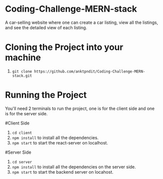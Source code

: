 # Coding-Challenge-MERN-stack
A car-selling website where one can create a car listing, view all the listings, and see the detailed view of each listing.


# Cloning the Project into your machine
1. ```git clone https://github.com/anktpndit/Coding-Challenge-MERN-stack.git```

# Running the Project

You'll need 2 terminals to run the project, one is for the client side and one is for the server side.

#Client Side
1. ```cd client``` 
2. ```npm install``` to install all the dependencies.
3. ```npm start``` to start the react-server on localhost.

#Server Side
1. ```cd server```
2. ```npm install``` to install all the dependencies on the server side.
3. ```npm start``` to start the backend server on locahost.

